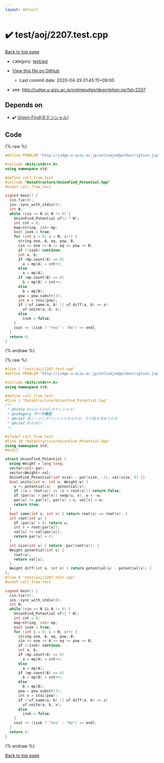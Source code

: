 ```yaml
---
layout: default
---
```


<!-- mathjax config similar to math.stackexchange -->
<script type="text/javascript" async
  src="https://cdnjs.cloudflare.com/ajax/libs/mathjax/2.7.5/MathJax.js?config=TeX-MML-AM_CHTML">
</script>
<script type="text/x-mathjax-config">
  MathJax.Hub.Config({
    TeX: { equationNumbers: { autoNumber: "AMS" }},
    tex2jax: {
      inlineMath: [ ['$','$'] ],
      processEscapes: true
    },
    "HTML-CSS": { matchFontHeight: false },
    displayAlign: "left",
    displayIndent: "2em"
  });
</script>

<script type="text/javascript" src="https://cdnjs.cloudflare.com/ajax/libs/jquery/3.4.1/jquery.min.js"></script>
<script src="https://cdn.jsdelivr.net/npm/jquery-balloon-js@1.1.2/jquery.balloon.min.js" integrity="sha256-ZEYs9VrgAeNuPvs15E39OsyOJaIkXEEt10fzxJ20+2I=" crossorigin="anonymous"></script>
<script type="text/javascript" src="../../../assets/js/copy-button.js"></script>
<link rel="stylesheet" href="../../../assets/css/copy-button.css" />


# :heavy_check_mark: test/aoj/2207.test.cpp

<a href="../../../index.html">Back to top page</a>

* category: <a href="../../../index.html#0d0c91c0cca30af9c1c9faef0cf04aa9">test/aoj</a>
* <a href="{{ site.github.repository_url }}/blob/master/test/aoj/2207.test.cpp">View this file on GitHub</a>
    - Last commit date: 2020-04-29 01:45:15+09:00


* see: <a href="http://judge.u-aizu.ac.jp/onlinejudge/description.jsp?id=2207">http://judge.u-aizu.ac.jp/onlinejudge/description.jsp?id=2207</a>


## Depends on

* :heavy_check_mark: <a href="../../../library/DataStructure/UnionFind_Potential.hpp.html">Union-Find(ポテンシャル)</a>


## Code

<a id="unbundled"></a>
{% raw %}
```cpp
#define PROBLEM "http://judge.u-aizu.ac.jp/onlinejudge/description.jsp?id=2207"

#include <bits/stdc++.h>
using namespace std;

#define call_from_test
#include "DataStructure/UnionFind_Potential.hpp"
#undef call_from_test

signed main() {
  cin.tie(0);
  ios::sync_with_stdio(0);
  int N;
  while (cin >> N && N != 0) {
    UnionFind_Potential uf(2 * N);
    int cnt = 0;
    map<string, int> mp;
    bool isok = true;
    for (int i = 0; i < N; i++) {
      string one, A, eq, pow, B;
      cin >> one >> A >> eq >> pow >> B;
      if (!isok) continue;
      int a, b;
      if (mp.count(A) == 0)
        a = mp[A] = cnt++;
      else
        a = mp[A];
      if (mp.count(B) == 0)
        b = mp[B] = cnt++;
      else
        b = mp[B];
      pow = pow.substr(3);
      int x = stoi(pow);
      if (!uf.same(a, b) || uf.diff(a, b) == x)
        uf.unite(a, b, x);
      else
        isok = false;
    }
    cout << (isok ? "Yes" : "No") << endl;
  }
  return 0;
}
```
{% endraw %}

<a id="bundled"></a>
{% raw %}
```cpp
#line 1 "test/aoj/2207.test.cpp"
#define PROBLEM "http://judge.u-aizu.ac.jp/onlinejudge/description.jsp?id=2207"

#include <bits/stdc++.h>
using namespace std;

#define call_from_test
#line 1 "DataStructure/UnionFind_Potential.hpp"
/**
 * @title Union-Find(ポテンシャル)
 * @category データ構造
 * @brief 各ノードにポテンシャルをもたせ、その差を求められる
 * @brief O(α(N))
 */

#ifndef call_from_test
#line 10 "DataStructure/UnionFind_Potential.hpp"
using namespace std;
#endif

struct UnionFind_Potential {
  using Weight = long long;
  vector<int> par;
  vector<Weight> val;
  UnionFind_Potential(int size) : par(size, -1), val(size, 0) {}
  bool unite(int v, int u, Weight w) {
    w += potential(u) - potential(v);
    if ((u = root(u)) == (v = root(v))) return false;
    if (par[u] > par[v]) swap(u, v), w = -w;
    par[u] += par[v], par[v] = u, val[v] = w;
    return true;
  }
  bool same(int u, int v) { return root(u) == root(v); }
  int root(int u) {
    if (par[u] < 0) return u;
    int r = root(par[u]);
    val[u] += val[par[u]];
    return par[u] = r;
  }
  int size(int u) { return -par[root(u)]; }
  Weight potential(int u) {
    root(u);
    return val[u];
  }
  Weight diff(int u, int v) { return potential(u) - potential(v); }
};
#line 8 "test/aoj/2207.test.cpp"
#undef call_from_test

signed main() {
  cin.tie(0);
  ios::sync_with_stdio(0);
  int N;
  while (cin >> N && N != 0) {
    UnionFind_Potential uf(2 * N);
    int cnt = 0;
    map<string, int> mp;
    bool isok = true;
    for (int i = 0; i < N; i++) {
      string one, A, eq, pow, B;
      cin >> one >> A >> eq >> pow >> B;
      if (!isok) continue;
      int a, b;
      if (mp.count(A) == 0)
        a = mp[A] = cnt++;
      else
        a = mp[A];
      if (mp.count(B) == 0)
        b = mp[B] = cnt++;
      else
        b = mp[B];
      pow = pow.substr(3);
      int x = stoi(pow);
      if (!uf.same(a, b) || uf.diff(a, b) == x)
        uf.unite(a, b, x);
      else
        isok = false;
    }
    cout << (isok ? "Yes" : "No") << endl;
  }
  return 0;
}

```
{% endraw %}

<a href="../../../index.html">Back to top page</a>


